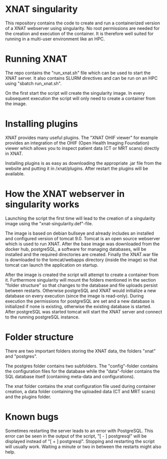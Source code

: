 # XNAT singularity
This repository contains the code to create and run a containerized version of a XNAT webserver using singularity. No root permissions are needed for the creation and execution of the container. It is therefore well suited for running in a multi-user environment like an HPC.

# Running XNAT
The repo contains the "run_xnat.sh" file which can be used to start the XNAT server. It also contains SLURM directives and can be run on an HPC using "sbatch run_xnat.sh". 

On the first start the script will create the singularity image. In every subsequent execution the script will only need to create a container from the image.

# Installing plugins
XNAT provides many useful plugins. The "XNAT OHIF viewer" for example provides an integration of the OHIF (Open Health Imaging Foundation) viewer which allows you to inspect patient data (CT or MRT scans) directly in XNAT.

Installing plugins is as easy as downloading the appropriate .jar file from the website and putting it in /xnat/plugins. After restart the plugins will be available.

# How the XNAT webserver in singularity works
Launching the script the first time will lead to the creation of a singularity image using the "xnat-singularity.def"-file. 

The image is based on debian bullseye and already includes an installed and configured version of tomcat 9.0. Tomcat is an open source webserver which is used to run XNAT. After the base image was downloaded from the docker hub, postgreSQL, a software for managing databases, will be installed and the required directories are created. Finally the XNAT.war file is downloaded to the tomcat/webapps directory (inside the image) so that tomcat can launch the application on startup.

After the image is created the script will attempt to create a container from it. Furthermore singularity will mount the folders mentioned in the section "folder structure" so that changes to the database and file uploads persist between restarts. Otherwise postgreSQL and XNAT would initialize a new database on every execution (since the image is read-only). During execution the permissions for postgreSQL are set and a new database is initialized if none is existing, otherwise the existing database is started. After postgreSQL was started tomcat will start the XNAT server and connect to the running postgreSQL instance.

# Folder structure
There are two important folders storing the XNAT data, the folders "xnat" and "postgres". 

The postgres folder contains two subfolders. The "config"-folder contains the configuration files for the database while the "data"-folder contains the SQL database itself (containing meta-data and configurations). 

The xnat folder contains the xnat configuration file used during container creation, a data folder containing the uploaded data (CT and MRT scans) and the plugins folder.

# Known bugs
Sometimes restarting the server leads to an error with PostgreSQL. This error can be seen in the output of the script, "[ - ]  postgresql" will be displayed instead of "[ + ]  postgresql". Stopping and restarting the script will usually work. Waiting a minute or two in between the restarts might also help.